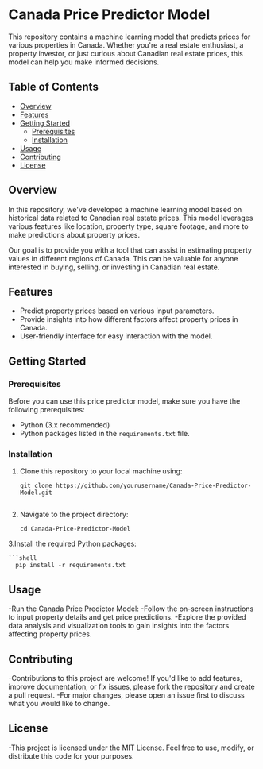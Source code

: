 # Canada Price Predictor Model

This repository contains a machine learning model that predicts prices for various properties in Canada. Whether you're a real estate enthusiast, a property investor, or just curious about Canadian real estate prices, this model can help you make informed decisions.

## Table of Contents
- [Overview](#overview)
- [Features](#features)
- [Getting Started](#getting-started)
  - [Prerequisites](#prerequisites)
  - [Installation](#installation)
- [Usage](#usage)
- [Contributing](#contributing)
- [License](#license)

## Overview

In this repository, we've developed a machine learning model based on historical data related to Canadian real estate prices. This model leverages various features like location, property type, square footage, and more to make predictions about property prices.

Our goal is to provide you with a tool that can assist in estimating property values in different regions of Canada. This can be valuable for anyone interested in buying, selling, or investing in Canadian real estate.

## Features

- Predict property prices based on various input parameters.
- Provide insights into how different factors affect property prices in Canada.
- User-friendly interface for easy interaction with the model.

## Getting Started

### Prerequisites

Before you can use this price predictor model, make sure you have the following prerequisites:

- Python (3.x recommended)
- Python packages listed in the `requirements.txt` file.

### Installation

1. Clone this repository to your local machine using:

   ```shell
   git clone https://github.com/yourusername/Canada-Price-Predictor-Model.git


2. Navigate to the project directory:

   ```shell
   cd Canada-Price-Predictor-Model

3.Install the required Python packages:

    ```shell
      pip install -r requirements.txt


## Usage
-Run the Canada Price Predictor Model:
-Follow the on-screen instructions to input property details and get price predictions.
-Explore the provided data analysis and visualization tools to gain insights into the factors affecting property prices.



## Contributing
-Contributions to this project are welcome! If you'd like to add features, improve documentation, or fix issues, please fork the repository and create a pull request.
-For major changes, please open an issue first to discuss what you would like to change.


## License
-This project is licensed under the MIT License. Feel free to use, modify, or distribute this code for your purposes.
